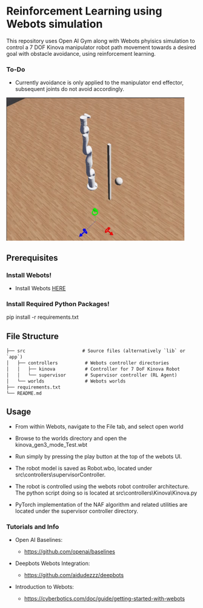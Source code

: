 
# Reinforcement Learning using Webots simulation

This repository uses Open AI Gym along with Webots phyisics simulation to control a 7 DOF Kinova manipulator robot path movement towards a desired goal with obstacle avoidance, using reinforcement learning.

### To-Do
- Currently avoidance is only applied to the manipulator end effector, subsequent joints do not avoid accordingly. 

![](RL.gif)

## Prerequisites


### Install Webots!

- Install Webots [HERE](https://cyberbotics.com/#download)


### Install Required Python Packages!

pip install -r requirements.txt


## File Structure
```
├── src                     # Source files (alternatively `lib` or `app`)
│   ├── controllers          # Webots controller directories
│   │	├── kinova  		 # Controller for 7 DoF Kinova Robot
│   │	└── supervisor   	 # Supervisor controller (RL Agent)
│   └── worlds				 # Webots worlds
├── requirements.txt
└── README.md
```
## Usage
- From within Webots, navigate to the File tab, and select open world 

- Browse to the worlds directory and open the kinova_gen3_mode_Test.wbt

- Run simply by pressing the play button at the top of the webots UI. 

- The robot model is saved as Robot.wbo, located under src\controllers\supervisorController.

- The robot is controlled using the webots robot controller architecture. The python script doing so is located at src\controllers\Kinova\Kinova.py

- PyTorch implementation of the NAF algorithm and related utilities are located under the supervisor controller directory. 

### Tutorials and Info

- Open AI Baselines:
  - https://github.com/openai/baselines

- Deepbots Webots Integration:
  - https://github.com/aidudezzz/deepbots

- Introduction to Webots:
  - https://cyberbotics.com/doc/guide/getting-started-with-webots

